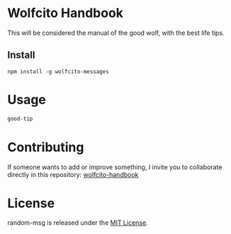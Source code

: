 # Wolfcito Handbook

This will be considered the manual of the good wolf, with the best life tips.

## Install

```npm
npm install -g wolfcito-messages
```

# Usage

```bash
good-tip
```

# Contributing
If someone wants to add or improve something, I invite you to collaborate directly in this repository: [wolfcito-handbook](https://github.com/guffenix/wolfcito-handbook)

# License
random-msg is released under the [MIT License](https://opensource.org/licenses/MIT).